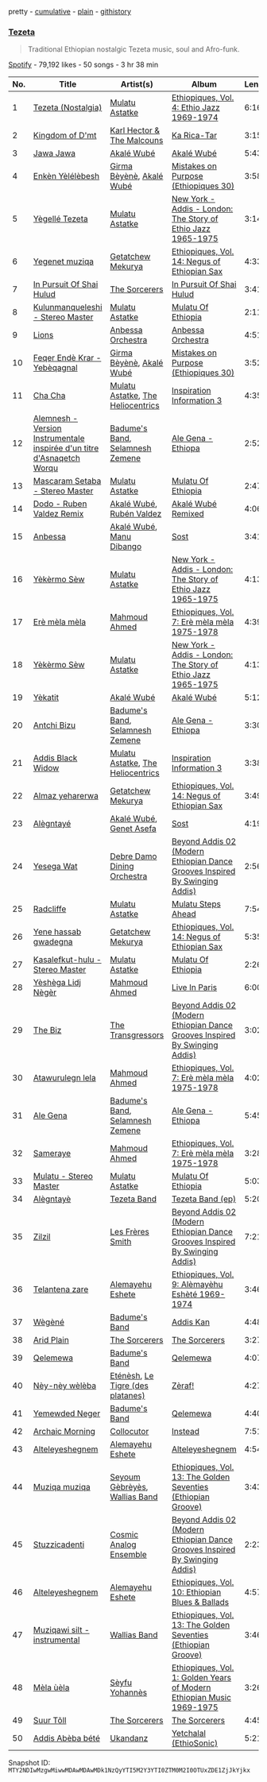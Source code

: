pretty - [cumulative](/playlists/cumulative/37i9dQZF1DXcadB69DKC8c.md) - [plain](/playlists/plain/37i9dQZF1DXcadB69DKC8c) - [githistory](https://github.githistory.xyz/mackorone/spotify-playlist-archive/blob/main/playlists/plain/37i9dQZF1DXcadB69DKC8c)

### [Tezeta](https://open.spotify.com/playlist/37i9dQZF1DXcadB69DKC8c)

> Traditional Ethiopian nostalgic Tezeta music, soul and Afro\-funk.

[Spotify](https://open.spotify.com/user/spotify) - 79,192 likes - 50 songs - 3 hr 38 min

| No. | Title | Artist(s) | Album | Length |
|---|---|---|---|---|
| 1 | [Tezeta \(Nostalgia\)](https://open.spotify.com/track/414J8tKHbtF16XOiHGBEso) | [Mulatu Astatke](https://open.spotify.com/artist/7HGFXtBhRq3g1Ma3nH4Rgv) | [Ethiopiques, Vol\. 4: Ethio Jazz 1969\-1974](https://open.spotify.com/album/5VKvVk4gaPAJyXjof8NnzX) | 6:16 |
| 2 | [Kingdom of D'mt](https://open.spotify.com/track/15Cv0RFfDJQwAeZKcgQjrf) | [Karl Hector & The Malcouns](https://open.spotify.com/artist/1RrTQU4gM94QB6XWSBy8yB) | [Ka Rica\-Tar](https://open.spotify.com/album/2Y1w4MWDnXvVaHavVnEbzg) | 3:15 |
| 3 | [Jawa Jawa](https://open.spotify.com/track/4N5jzXI0jt9YikGROIdIOR) | [Akalé Wubé](https://open.spotify.com/artist/2jjVw1rNPydSwqfJc5uSdn) | [Akalé Wubé](https://open.spotify.com/album/4XxXVnUEQHHLFj0X4rK4gg) | 5:43 |
| 4 | [Enkèn Yèlélèbesh](https://open.spotify.com/track/6MMXwZyjQhw6HaIwFGW0JI) | [Girma Bèyènè](https://open.spotify.com/artist/3Ju4igVmFdATTU3dZdaHqj), [Akalé Wubé](https://open.spotify.com/artist/2jjVw1rNPydSwqfJc5uSdn) | [Mistakes on Purpose \(Ethiopiques 30\)](https://open.spotify.com/album/5Vg9np3c5uQSZFwvFyDpoW) | 3:58 |
| 5 | [Yègellé Tezeta](https://open.spotify.com/track/0fxjsll9jmmRgMFbwdp4Xg) | [Mulatu Astatke](https://open.spotify.com/artist/7HGFXtBhRq3g1Ma3nH4Rgv) | [New York \- Addis \- London: The Story of Ethio Jazz 1965\-1975](https://open.spotify.com/album/3MHdUsf9wX9WffvOP59RBz) | 3:14 |
| 6 | [Yegenet muziqa](https://open.spotify.com/track/0Qm6UsqGuk7tTNNTEwyiwN) | [Getatchew Mekurya](https://open.spotify.com/artist/3BJKbr8p7ED6GzAf1OeExO) | [Ethiopiques, Vol\. 14: Negus of Ethiopian Sax](https://open.spotify.com/album/2cqmpOhJfwWvTAJzpbdgnl) | 4:33 |
| 7 | [In Pursuit Of Shai Hulud](https://open.spotify.com/track/1jlHL7wlgRt8JbAuZDg3y5) | [The Sorcerers](https://open.spotify.com/artist/2eTKPnPlLHpFi8QH5aIVYA) | [In Pursuit Of Shai Hulud](https://open.spotify.com/album/4zdfkvYfsCKovzjMzLFObD) | 3:41 |
| 8 | [Kulunmanqueleshi \- Stereo Master](https://open.spotify.com/track/3hEjmIMc6lUHb7Mca2QiXs) | [Mulatu Astatke](https://open.spotify.com/artist/7HGFXtBhRq3g1Ma3nH4Rgv) | [Mulatu Of Ethiopia](https://open.spotify.com/album/2FBK03r5TaxQmWMqLuOdF7) | 2:11 |
| 9 | [Lions](https://open.spotify.com/track/5DigteyAEuooup9Z9QqeCs) | [Anbessa Orchestra](https://open.spotify.com/artist/6fhJloxR9kPa2pIR1KAUNf) | [Anbessa Orchestra](https://open.spotify.com/album/6QLqjLfGQi6yLX5ZTZDvs1) | 4:51 |
| 10 | [Feqer Endè Krar \- Yebèqagnal](https://open.spotify.com/track/5tpY7Uhgp4IFeoJWTyQWFl) | [Girma Bèyènè](https://open.spotify.com/artist/3Ju4igVmFdATTU3dZdaHqj), [Akalé Wubé](https://open.spotify.com/artist/2jjVw1rNPydSwqfJc5uSdn) | [Mistakes on Purpose \(Ethiopiques 30\)](https://open.spotify.com/album/5Vg9np3c5uQSZFwvFyDpoW) | 3:52 |
| 11 | [Cha Cha](https://open.spotify.com/track/6T18Yu2xPqy6NAhylfjQYO) | [Mulatu Astatke](https://open.spotify.com/artist/7HGFXtBhRq3g1Ma3nH4Rgv), [The Heliocentrics](https://open.spotify.com/artist/6Gujb3D3UJuIBtTCCK2Hnv) | [Inspiration Information 3](https://open.spotify.com/album/2hb6aPSmJLdS99oFOp34EP) | 4:35 |
| 12 | [Alemnesh \- Version Instrumentale inspirée d'un titre d'Asnaqetch Worqu](https://open.spotify.com/track/4i6LDqQjCInNjyedYia51n) | [Badume's Band](https://open.spotify.com/artist/6wTwIiZckwj2EQ3g43pPH3), [Selamnesh Zemene](https://open.spotify.com/artist/2i33wwpYJI5VHZTzdkSuU0) | [Ale Gena \- Ethiopa](https://open.spotify.com/album/6H4TP1OrZGTCNlgnJ53Wp0) | 2:52 |
| 13 | [Mascaram Setaba \- Stereo Master](https://open.spotify.com/track/4hVZKH4EVNP3iLyaDLA3Eq) | [Mulatu Astatke](https://open.spotify.com/artist/7HGFXtBhRq3g1Ma3nH4Rgv) | [Mulatu Of Ethiopia](https://open.spotify.com/album/2FBK03r5TaxQmWMqLuOdF7) | 2:47 |
| 14 | [Dodo \- Ruben Valdez Remix](https://open.spotify.com/track/721bKx5o8JahKkO82chr4J) | [Akalé Wubé](https://open.spotify.com/artist/2jjVw1rNPydSwqfJc5uSdn), [Rubén Valdez](https://open.spotify.com/artist/2Qt3EuL2Mmf9nnIPzOCMiC) | [Akalé Wubé Remixed](https://open.spotify.com/album/46oc6ABDJ3LCB7QVIL9kv0) | 4:06 |
| 15 | [Anbessa](https://open.spotify.com/track/4Ic3yQiH5UmyyevTsp08tY) | [Akalé Wubé](https://open.spotify.com/artist/2jjVw1rNPydSwqfJc5uSdn), [Manu Dibango](https://open.spotify.com/artist/30UIjoCGuL3Fa5BOc3ayNW) | [Sost](https://open.spotify.com/album/1ihecQme2FVkhoSGh5BpMI) | 3:41 |
| 16 | [Yèkèrmo Sèw](https://open.spotify.com/track/4CwAgkBoKAGT6UMas89F0v) | [Mulatu Astatke](https://open.spotify.com/artist/7HGFXtBhRq3g1Ma3nH4Rgv) | [New York \- Addis \- London: The Story of Ethio Jazz 1965\-1975](https://open.spotify.com/album/3MHdUsf9wX9WffvOP59RBz) | 4:13 |
| 17 | [Erè mèla mèla](https://open.spotify.com/track/4nXo0xfR51S9wmad3izbgh) | [Mahmoud Ahmed](https://open.spotify.com/artist/1QrSgIS6RU4dgNPxLQMoha) | [Ethiopiques, Vol\. 7: Erè mèla mèla 1975\-1978](https://open.spotify.com/album/0SCNMJwzqp2yEji1HJkGbn) | 4:39 |
| 18 | [Yèkèrmo Sèw](https://open.spotify.com/track/4CwAgkBoKAGT6UMas89F0v) | [Mulatu Astatke](https://open.spotify.com/artist/7HGFXtBhRq3g1Ma3nH4Rgv) | [New York \- Addis \- London: The Story of Ethio Jazz 1965\-1975](https://open.spotify.com/album/3MHdUsf9wX9WffvOP59RBz) | 4:13 |
| 19 | [Yèkatit](https://open.spotify.com/track/1WfCKZAsNM5Tyk7THmf6pp) | [Akalé Wubé](https://open.spotify.com/artist/2jjVw1rNPydSwqfJc5uSdn) | [Akalé Wubé](https://open.spotify.com/album/4XxXVnUEQHHLFj0X4rK4gg) | 5:12 |
| 20 | [Antchi Bizu](https://open.spotify.com/track/507h2G7X237qJmY84Rmdac) | [Badume's Band](https://open.spotify.com/artist/6wTwIiZckwj2EQ3g43pPH3), [Selamnesh Zemene](https://open.spotify.com/artist/2i33wwpYJI5VHZTzdkSuU0) | [Ale Gena \- Ethiopa](https://open.spotify.com/album/6H4TP1OrZGTCNlgnJ53Wp0) | 3:30 |
| 21 | [Addis Black Widow](https://open.spotify.com/track/1YEVpaDDxCaELPzugWCfrr) | [Mulatu Astatke](https://open.spotify.com/artist/7HGFXtBhRq3g1Ma3nH4Rgv), [The Heliocentrics](https://open.spotify.com/artist/6Gujb3D3UJuIBtTCCK2Hnv) | [Inspiration Information 3](https://open.spotify.com/album/2hb6aPSmJLdS99oFOp34EP) | 3:38 |
| 22 | [Almaz yeharerwa](https://open.spotify.com/track/2yya97eumwrN87oAY0dpiW) | [Getatchew Mekurya](https://open.spotify.com/artist/3BJKbr8p7ED6GzAf1OeExO) | [Ethiopiques, Vol\. 14: Negus of Ethiopian Sax](https://open.spotify.com/album/2cqmpOhJfwWvTAJzpbdgnl) | 3:49 |
| 23 | [Alègntayé](https://open.spotify.com/track/0bFrcl6l44MbN3LtNN71l6) | [Akalé Wubé](https://open.spotify.com/artist/2jjVw1rNPydSwqfJc5uSdn), [Genet Asefa](https://open.spotify.com/artist/2b01pFNBwC2nZb3m9qPtpO) | [Sost](https://open.spotify.com/album/1ihecQme2FVkhoSGh5BpMI) | 4:19 |
| 24 | [Yesega Wat](https://open.spotify.com/track/6C9A8cLSvIBrVn0p5GMnJL) | [Debre Damo Dining Orchestra](https://open.spotify.com/artist/25OKPMrd9F9UzjEk600Og2) | [Beyond Addis 02 \(Modern Ethiopian Dance Grooves Inspired By Swinging Addis\)](https://open.spotify.com/album/0h6TpRuK6ysFLQDXPDM4yT) | 2:56 |
| 25 | [Radcliffe](https://open.spotify.com/track/3yPDgCeNYzu4rKik9Onjq0) | [Mulatu Astatke](https://open.spotify.com/artist/7HGFXtBhRq3g1Ma3nH4Rgv) | [Mulatu Steps Ahead](https://open.spotify.com/album/7jEivoGNSPuXZhpO2SQrLR) | 7:54 |
| 26 | [Yene hassab gwadegna](https://open.spotify.com/track/7upS7x0ywH5blOkOKBryty) | [Getatchew Mekurya](https://open.spotify.com/artist/3BJKbr8p7ED6GzAf1OeExO) | [Ethiopiques, Vol\. 14: Negus of Ethiopian Sax](https://open.spotify.com/album/2cqmpOhJfwWvTAJzpbdgnl) | 5:35 |
| 27 | [Kasalefkut\-hulu \- Stereo Master](https://open.spotify.com/track/24VYlFVsEZ1ARpoVr3D5kB) | [Mulatu Astatke](https://open.spotify.com/artist/7HGFXtBhRq3g1Ma3nH4Rgv) | [Mulatu Of Ethiopia](https://open.spotify.com/album/2FBK03r5TaxQmWMqLuOdF7) | 2:26 |
| 28 | [Yèshèga Lidj Nègèr](https://open.spotify.com/track/2MRcFnDYNBKE34jF3NjJLe) | [Mahmoud Ahmed](https://open.spotify.com/artist/1QrSgIS6RU4dgNPxLQMoha) | [Live In Paris](https://open.spotify.com/album/7hRfo6CmgWCk8ekWnG2zpR) | 6:00 |
| 29 | [The Biz](https://open.spotify.com/track/5EnmWxi8cgG4XOJtfksBrX) | [The Transgressors](https://open.spotify.com/artist/1WUtHNIH3KFKWxOfS0i0KV) | [Beyond Addis 02 \(Modern Ethiopian Dance Grooves Inspired By Swinging Addis\)](https://open.spotify.com/album/0h6TpRuK6ysFLQDXPDM4yT) | 3:02 |
| 30 | [Atawurulegn lela](https://open.spotify.com/track/30b1kh3lecbVHexEgQlozl) | [Mahmoud Ahmed](https://open.spotify.com/artist/1QrSgIS6RU4dgNPxLQMoha) | [Ethiopiques, Vol\. 7: Erè mèla mèla 1975\-1978](https://open.spotify.com/album/0SCNMJwzqp2yEji1HJkGbn) | 4:02 |
| 31 | [Ale Gena](https://open.spotify.com/track/6EcvJS1f35yH39AKv2hVKX) | [Badume's Band](https://open.spotify.com/artist/6wTwIiZckwj2EQ3g43pPH3), [Selamnesh Zemene](https://open.spotify.com/artist/2i33wwpYJI5VHZTzdkSuU0) | [Ale Gena \- Ethiopa](https://open.spotify.com/album/6H4TP1OrZGTCNlgnJ53Wp0) | 5:45 |
| 32 | [Sameraye](https://open.spotify.com/track/7xCkNJI7GXy3OLJjwD0YOy) | [Mahmoud Ahmed](https://open.spotify.com/artist/1QrSgIS6RU4dgNPxLQMoha) | [Ethiopiques, Vol\. 7: Erè mèla mèla 1975\-1978](https://open.spotify.com/album/0SCNMJwzqp2yEji1HJkGbn) | 3:28 |
| 33 | [Mulatu \- Stereo Master](https://open.spotify.com/track/3MEmqcqzlW5Y4Ii1lg2h0O) | [Mulatu Astatke](https://open.spotify.com/artist/7HGFXtBhRq3g1Ma3nH4Rgv) | [Mulatu Of Ethiopia](https://open.spotify.com/album/2FBK03r5TaxQmWMqLuOdF7) | 5:03 |
| 34 | [Alègntayè](https://open.spotify.com/track/4MMW3lNGfaGMC2Kz6du59E) | [Tezeta Band](https://open.spotify.com/artist/1Gxato9YW4LkiMcgimkKo1) | [Tezeta Band \(ep\)](https://open.spotify.com/album/5YhlIgKnabjhQhcprpNWwX) | 5:20 |
| 35 | [Zilzil](https://open.spotify.com/track/2fNdD5FgvZQqtTjaQ0w44q) | [Les Frères Smith](https://open.spotify.com/artist/2DsPD1Xb7F2oukRHmrkEqQ) | [Beyond Addis 02 \(Modern Ethiopian Dance Grooves Inspired By Swinging Addis\)](https://open.spotify.com/album/0h6TpRuK6ysFLQDXPDM4yT) | 7:21 |
| 36 | [Telantena zare](https://open.spotify.com/track/1Rs3d222xwyNcB4PrrAtYa) | [Alemayehu Eshete](https://open.spotify.com/artist/1IqLubILFDd8vFQhhAHwN9) | [Ethiopiques, Vol\. 9: Alèmayèhu Eshèté 1969\-1974](https://open.spotify.com/album/6ExvBlGwoUl19Fv1jth6eD) | 3:46 |
| 37 | [Wègèné](https://open.spotify.com/track/5TlvrqyKd1SyyCII2MNiBL) | [Badume's Band](https://open.spotify.com/artist/6wTwIiZckwj2EQ3g43pPH3) | [Addis Kan](https://open.spotify.com/album/6hxVKuND15lz4j6Hr1L5EO) | 4:48 |
| 38 | [Arid Plain](https://open.spotify.com/track/5HjViHaLBEPAqdc7bihOjU) | [The Sorcerers](https://open.spotify.com/artist/2eTKPnPlLHpFi8QH5aIVYA) | [The Sorcerers](https://open.spotify.com/album/5qpYtUeBDnzSttzGNgg1Je) | 3:27 |
| 39 | [Qelemewa](https://open.spotify.com/track/4BNNLeunrfNyeRGyuJ8tLw) | [Badume's Band](https://open.spotify.com/artist/6wTwIiZckwj2EQ3g43pPH3) | [Qelemewa](https://open.spotify.com/album/4UDeVOsaWESg690fXrsMq0) | 4:07 |
| 40 | [Nèy\-nèy wèlèba](https://open.spotify.com/track/3waKYLA5cSivbsdGogvN2F) | [Eténèsh](https://open.spotify.com/artist/1oTyvjrnoid70Yalhl19Sk), [Le Tigre \(des platanes\)](https://open.spotify.com/artist/65H345Tkhe6SuD5FMGtGdE) | [Zèraf!](https://open.spotify.com/album/6p1qdQHjgigdHe3ikHmWbC) | 4:27 |
| 41 | [Yemewded Neger](https://open.spotify.com/track/3BJYgF9HqosnP6CgP6kn2s) | [Badume's Band](https://open.spotify.com/artist/6wTwIiZckwj2EQ3g43pPH3) | [Qelemewa](https://open.spotify.com/album/4UDeVOsaWESg690fXrsMq0) | 4:40 |
| 42 | [Archaic Morning](https://open.spotify.com/track/12i9yx9s52wEWNljJgk8zJ) | [Collocutor](https://open.spotify.com/artist/774RJ2sZQOoEuM7189qD8X) | [Instead](https://open.spotify.com/album/21UUkmXSfNi9upiAkGd0Df) | 7:51 |
| 43 | [Alteleyeshegnem](https://open.spotify.com/track/547fHlns6D8pUibw6C1sJd) | [Alemayehu Eshete](https://open.spotify.com/artist/1IqLubILFDd8vFQhhAHwN9) | [Alteleyeshegnem](https://open.spotify.com/album/144ZxBBOzKl0mq8d2mVrFW) | 4:54 |
| 44 | [Muziqa muziqa](https://open.spotify.com/track/7uqrZRQZg69UROk3q7rLkU) | [Seyoum Gèbrèyès](https://open.spotify.com/artist/2kTLGigWSwK55FFokkFD5Y), [Wallias Band](https://open.spotify.com/artist/1B0qJV6XpYaNyj47Bd22ui) | [Ethiopiques, Vol\. 13: The Golden Seventies \(Ethiopian Groove\)](https://open.spotify.com/album/0rLSJW9TMqqxTHRulbkL82) | 3:43 |
| 45 | [Stuzzicadenti](https://open.spotify.com/track/2v2bSUXNQpR0JjTBZltLO7) | [Cosmic Analog Ensemble](https://open.spotify.com/artist/477PPCXcCS9mi3lRRnudCq) | [Beyond Addis 02 \(Modern Ethiopian Dance Grooves Inspired By Swinging Addis\)](https://open.spotify.com/album/0h6TpRuK6ysFLQDXPDM4yT) | 2:23 |
| 46 | [Alteleyeshegnem](https://open.spotify.com/track/4h3M34tZp05SMq0yZEATMg) | [Alemayehu Eshete](https://open.spotify.com/artist/1IqLubILFDd8vFQhhAHwN9) | [Ethiopiques, Vol\. 10: Ethiopian Blues & Ballads](https://open.spotify.com/album/143e6k2Og8RrTE7kQUFyUV) | 4:57 |
| 47 | [Muziqawi silt \- instrumental](https://open.spotify.com/track/4nQm99PPXFjr67oMLO7B1H) | [Wallias Band](https://open.spotify.com/artist/1B0qJV6XpYaNyj47Bd22ui) | [Ethiopiques, Vol\. 13: The Golden Seventies \(Ethiopian Groove\)](https://open.spotify.com/album/0rLSJW9TMqqxTHRulbkL82) | 3:46 |
| 48 | [Mèla ùèla](https://open.spotify.com/track/1qg8rGaSG8vnX6WNDMRtq6) | [Sèyfu Yohannès](https://open.spotify.com/artist/7G8w8HKoaqt0mbXOkvFHSr) | [Ethiopiques, Vol\. 1: Golden Years of Modern Ethiopian Music 1969\-1975](https://open.spotify.com/album/3WkDWD8ycVO7kHfQPXWDSJ) | 3:26 |
| 49 | [Suur Tõll](https://open.spotify.com/track/7CrA3Zt9he26Dea8pFCYeD) | [The Sorcerers](https://open.spotify.com/artist/2eTKPnPlLHpFi8QH5aIVYA) | [The Sorcerers](https://open.spotify.com/album/5qpYtUeBDnzSttzGNgg1Je) | 4:45 |
| 50 | [Addis Abèba bété](https://open.spotify.com/track/4G9tOUZe3bAg7IMm810hEb) | [Ukandanz](https://open.spotify.com/artist/6eid2mbg2XPVDyqdRmNIqb) | [Yetchalal \(EthioSonic\)](https://open.spotify.com/album/08isD5fKxI0WcEklKMni4k) | 5:21 |

Snapshot ID: `MTY2NDIwMzgwMiwwMDAwMDAwMDk1NzQyYTI5M2Y3YTI0ZTM0M2I0OTUxZDE1ZjJkYjkx`
